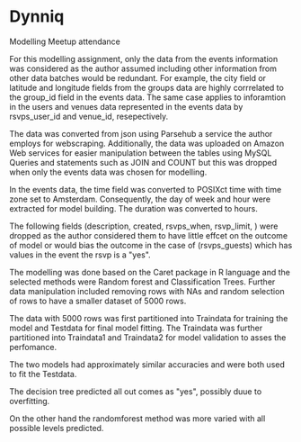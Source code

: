 # Dynniq
Modelling Meetup attendance

For this modelling assignment, only the data from the events information was considered as the author assumed including other information from other data batches would be redundant.
For example, the city field or latitude and longitude fields from the groups data are highly corrrelated to the group_id field in the events data. The same case applies to inforamtion in the users and venues data represented in the events data by rsvps_user_id and venue_id, resepectively. 

The data was converted from json using Parsehub a service the author employs for webscraping. Additionally, the data was uploaded on Amazon Web services for easier manipulation between the tables using MySQL Queries and statements such as JOIN and COUNT but this was dropped when only the events data was chosen for modelling.

In the events data, the time field was converted to POSIXct time with time zone set to Amsterdam. Consequently, the day of week and hour were extracted for model building. The duration was converted to hours.

The following fields (description, created, rsvps_when, rsvp_limit, ) were dropped as the author considered them to have little effcet on the outcome of model or would bias the outcome in the case of (rsvps_guests) which has values in the event the rsvp is a "yes".

The modelling was done based on the Caret package in R language and the selected methods were Random forest and Classification Trees.
Further data manipulation included removing rows with NAs and random selection of rows to have a smaller dataset of 5000 rows.

The data with 5000 rows was first partitioned into Traindata for training the  model and Testdata for final model fitting.
The Traindata was further partitioned into Traindata1 and Traindata2 for model validation to asses the perfomance.

The two models had approximately similar accuracies and were both used to fit the Testdata.

The decision tree predicted all out comes as "yes", possibly duue to overfitting.

On the other hand the randomforest method was more varied with all possible levels predicted.

